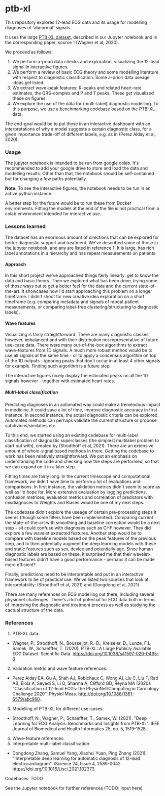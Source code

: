 # ptb-xl

This repository explores 12-lead ECG data and its usage for modelling diagnoses of 'abnormal' signals.

It uses the large [PTB-XL dataset](https://physionet.org/content/ptb-xl/1.0.2/), described in our Jupyter notebook and in the corresponding paper, source 1 (Wagner et al, 2020).

We proceed as follows:
1. We perform a-priori data checks and exploration, visualizing the 12-lead signal in interactive figures.
2. We perform a review of basic ECG theory and some modelling literature with respect to diagnostic classification. Some a-priori data useage ideas get listed.
3. We extract wave-peak features: R-peaks and related heart-rate estimates, the QRS-complex and P and T peaks. These get visualized these on figures.
4. We explore the use of the data for (multi-label) diagnostic modelling. To this purpose, we use a benchmarking codebase based on the PTB-XL data.

The end-goal would be to put these in an interactive dashboard with an interpretations of why a model suggests a certain diagnostic class, for a given importance trade-off of different labels, e.g. as in (Perez Alday et al, 2020).

### Usage

The jupyter notebook is intended to be run from google colab. It's recommended to add your google drive to store and load the data and modelling results. Other than that, the notebook should be self-contained but for changing a few paths potentially.

**Note:** To see the interactive figures, the notebook needs to be run in an active python instance.

A better step for the future would be to run these from Docker environments. Fitting the models at the end of the file is not practical from a colab environment intended for interactive use.

### Lessons learned

The dataset has an enormous amount of directions that can be explored for better diagnostic support and treatment. We've described some of those in the jupyter notebook, and any are listed in reference 1. It is large, has rich label annotations in a hierarchy and has repeat measurements on patients.

#### Approach

In this short project we've approached things fairly linearly: get to know the data and basic theory. Then we explored what has been done, trying some of those ways out to get a better feel for the data and the current state-of-the-art. It showcases how I'd start approaching this problem on a longer timeframe. I didn't shoot for new creative idea exploration on a short timeframe (e.g. comparing metadata and signals of repeat patient measurements, or comparing label-free clustering/structuring to diagnostic labels). 

#### Wave features

Visualizing is fairly straightforward. There are many diagnostic classes however, imbalanced and with their distribution not representative of future use-case data. There were many out-of-the-box algorithms to extract wave-features from 1D signals. A much more robust method would be to use all signals at the same time - or to apply a concensus algorithm on top of the 1D outputs - ignoring peaks that don't occur in at least 4 other signals for example. Finding such algorithm is a future step.

The interactive figures nicely display the estimated peaks on all the 1D signals however - together with estimated heart rates.

##### Multi-label classification

Predicting diagnoses in an automated way could make a tremendous impact in medicine. It could save a lot of time, improve diagnostic accuracy in first instance. In second instance, the actual diagnostic criteria can be explored. Automated methods can perhaps validate the current structure or propose subdivions/similaties etc.

To this end, we started using an existing codebase for multi-label classification of diagnostic superclasses (the simplest multilabel problem to start out with), created by (Strodthoff et al, 2021). There are an extensive amount of whole-signal based methods in there. Getting the codebase to work has been relatively straightforward. We put an emphasis on understanding the code and checking how the steps are performed, so that we can expand on it in a later step. 

Fitting times are fairly long. In the current timescope and computational framework, we didn't have time to perform a lot of evaluations and comparisons. In first instance, the validation metrics didn't seem to score as well as I'd hope for. More extensive evaluation by logging predictions, confusion matrices, evaluation metrics and correlation of predictors with misdiagnoses to Weights and Biases would be one of my next steps.

The codebase didn't explore the useage of certain pre-processing steps it seems (though some filters have been implemented). Comparing current the state-of-the-art with smoothing and baseline correction would be a next step - sit could confuse with diagnoses such as CHF however. They did explore a few wavelet extracted features. Another step would be to compare with baseline models based on the peak features of the previous step, and to then potentially augment the deep learning models with these and static features such as sex, device and potentially age. Since human diagnostic labels are based on these, it surprised me that their wavelet-based features didn't have a good performance - perhaps it can be made more efficient?

Finally, predictions need to be interpretable and put in an interactive framework to be of practical use. We've listed two sources that look at interpretability: (Strodthoff et al, 2021) and (Dongdong et al, 2021). 

There are many references on ECG modelling out there, including several physionet challenges. There's a lot of potential for ECG data both in terms of improving the diagnostic and treatment process as well as studying the cactual structure of the data.


### References

1. PTB-XL data:
  - Wagner, P., Strodthoff, N., Bousseljot, R.-D., Kreiseler, D., Lunze, F.I., Samek, W., Schaeffter, T. (2020), PTB-XL: A Large Publicly Available ECG Dataset. Scientific Data. https://doi.org/10.1038/s41597-020-0495-6
2. Validation metric and wave feature references:
  - Perez Alday EA, Gu A, Shah AJ, Robichaux C, Wong AI, Liu C, Liu F, Rad AB, Elola A, Seyedi S, Li Q, Sharma A, Clifford GD, Reyna MA (2020). "Classification of 12-lead ECGs: the PhysioNet/Computing in Cardiology Challenge 2020". Physiol Meas. http://doi.org/10.1088/1361-6579/abc960.
3. Modelling of PTB-XL for different use-cases:
  - Strodthoff, N., Wagner, P., Schaeffter, T., Samek, W. (2021). "Deep Learning for ECG Analysis: Benchmarks and Insights from PTB-XL". IEEE Journal of Biomedical and Health Informatics 25, no. 5, 1519-1528.
4. Wave-feature references:
5. Interpretable multi-label classification:
  - Dongdong Zhang, Samuel Yang, Xiaohui Yuan, Ping Zhang (2021). "Interpretable deep learning for automatic diagnosis of 12-lead electrocardiogram". iScience 24, Issue 4, 2589-0042. https://doi.org/10.1016/j.isci.2021.102373.

Codebases: TODO

See the Jupyter notebook for further references (TODO: input here)
